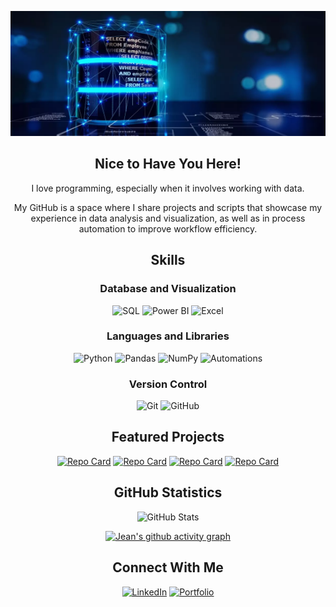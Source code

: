 <!-- Banner -->

<p align="center">
  <img src="profile_banner.png" alt="Banner de Bienvenida" width="800" height="200">
</p>

<!-- Welcome -->

<h2 align="center">Nice to Have You Here!</h2>
<p align="center">
  I love programming, especially when it involves working with data. 
</p>
<p align="center">
  My GitHub is a space where I share projects and scripts that showcase my experience in data analysis and visualization, as well as in process automation to improve workflow efficiency.
</p>

<!-- Skills with icons -->

<h2 align="center">Skills</h2>

<h3 align="center">Database and Visualization</h3>
<p align="center">
  <img src="https://symbols.getvecta.com/stencil_28/61_sql-database-generic.90b41636a8.svg" alt="SQL" width="50" height="50"/>
  <img src="https://github.com/user-attachments/assets/b0899c37-49aa-4ace-9d02-94599e7c9202" alt="Power BI" width="50" height="50"/>
  <img src="https://img.icons8.com/color/48/000000/microsoft-excel-2019.png" alt="Excel" width="50" height="50"/>
</p>

<h3 align="center">Languages and Libraries</h3>
<p align="center">
  <img src="https://img.icons8.com/color/48/000000/python--v1.png" alt="Python" width="50" height="50"/>
  <img src="https://img.icons8.com/color/48/000000/pandas.png" alt="Pandas" width="50" height="50"/>
  <img src="https://img.icons8.com/color/48/000000/numpy.png" alt="NumPy" width="50" height="50"/>
  <img src="https://github.com/user-attachments/assets/826b9cd0-f293-494c-9b2a-89b9e0b69cb9" alt="Automations" width="50" height="50"/>

</p>

<h3 align="center">Version Control</h3>
<p align="center">
  <img src="https://img.icons8.com/color/48/000000/git.png" alt="Git" width="50" height="50"/>
  <img src="https://img.icons8.com/?size=100&id=52539&format=png&color=000000" alt="GitHub" width="50" height="50"/>
</p>

<!-- Featured Projects -->

<h2 align="center">Featured Projects</h2>
<div align="center">
  
  [![Repo Card](https://github-readme-stats.vercel.app/api/pin/?username=jeanpaulomv&repo=analyzing-motorcycle-part-sales&theme=holi)](https://github.com/jeanpaulomv/analyzing-motorcycle-part-sales)
  [![Repo Card](https://github-readme-stats.vercel.app/api/pin/?username=jeanpaulomv&repo=Analyzing-Customer-Churn-with-Power-BI&theme=holi)](https://github.com/jeanpaulomv/Analyzing-Customer-Churn-with-Power-BI)
  [![Repo Card](https://github-readme-stats.vercel.app/api/pin/?username=jeanpaulomv&repo=freecodecamp-data-analysis-with-python-projects&theme=react)](https://github.com/jeanpaulomv/freecodecamp-data-analysis-with-python-projects)
  [![Repo Card](https://github-readme-stats.vercel.app/api/pin/?username=jeanpaulomv&repo=etl_automation&theme=react&cache_seconds=10)](https://github.com/jeanpaulomv/etl_automation)
  
</div>

<!-- Stat Cards -->

<h2 align="center">GitHub Statistics</h2>
<div align="center">

![GitHub Stats](https://github-readme-stats.vercel.app/api?username=jeanpaulomv&show_icons=true&hide=issues,contribs&theme=algolia\&include_all_commits=true\&rank_icon=github)

[![Jean's github activity graph](https://github-readme-activity-graph.vercel.app/graph?username=jeanpaulomv&theme=tokyo-night)](https://github.com/jeanpaulomv/github-readme-activity-graph)

</div>

<!-- Connect With Me -->

<h2 align="center">Connect With Me</h2>
<p align="center">
  <a href="https://www.linkedin.com/in/jeanpaulomv/"><img src="https://img.shields.io/badge/jeanpaulomv-0077B5?style=for-the-badge&logo=linkedin&logoColor=white" alt="LinkedIn" height="40"></a>
  <a href="https://www.datascienceportfol.io/jeanpaulomv"><img src="https://img.shields.io/badge/Portfolio-255E63?style=for-the-badge&logo=About.me&logoColor=white" alt="Portfolio" height="40"></a>
</p>
